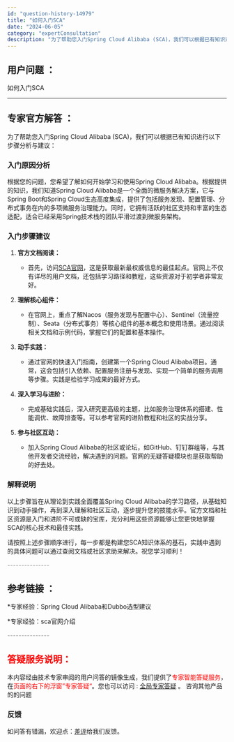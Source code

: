 ```yaml
---
id: "question-history-14979"
title: "如何入门SCA"
date: "2024-06-05"
category: "expertConsultation"
description: "为了帮助您入门Spring Cloud Alibaba (SCA)，我们可以根据已有知识进行以下步骤分析与建议：### 入门原因分析根据您的问题，您希望了解如何开始学习和使用Spring Cloud Alibaba。根据提供的知识，我们知道Spring Cloud Alibaba是一个全面的微服务解"
---
```


## 用户问题 ： 
 如何入门SCA  

---------------
## 专家官方解答 ：

为了帮助您入门Spring Cloud Alibaba (SCA)，我们可以根据已有知识进行以下步骤分析与建议：

### 入门原因分析
根据您的问题，您希望了解如何开始学习和使用Spring Cloud Alibaba。根据提供的知识，我们知道Spring Cloud Alibaba是一个全面的微服务解决方案，它与Spring Boot和Spring Cloud生态高度集成，提供了包括服务发现、配置管理、分布式事务在内的多项微服务治理能力。同时，它拥有活跃的社区支持和丰富的生态适配，适合已经采用Spring技术栈的团队平滑过渡到微服务架构。

### 入门步骤建议
1. **官方文档阅读：**
   - 首先，访问[SCA官网](https://sca.aliyun.com)，这是获取最新最权威信息的最佳起点。官网上不仅有详尽的用户文档，还包括学习路径和教程，这些资源对于初学者非常友好。

2. **理解核心组件：**
   - 在官网上，重点了解Nacos（服务发现与配置中心）、Sentinel（流量控制）、Seata（分布式事务）等核心组件的基本概念和使用场景。通过阅读相关文档和示例代码，掌握它们的配置和基本操作。

3. **动手实践：**
   - 通过官网的快速入门指南，创建第一个Spring Cloud Alibaba项目。通常，这会包括引入依赖、配置服务注册与发现、实现一个简单的服务调用等步骤。实践是检验学习成果的最好方式。

4. **深入学习与进阶：**
   - 完成基础实践后，深入研究更高级的主题，比如服务治理体系的搭建、性能调优、故障排查等。可以参考官网的进阶教程和社区的实战分享。

5. **参与社区互动：**
   - 加入Spring Cloud Alibaba的社区或论坛，如GitHub、钉钉群组等，与其他开发者交流经验，解决遇到的问题。官网的无疑答疑模块也是获取帮助的好去处。

### 解释说明
以上步骤旨在从理论到实践全面覆盖Spring Cloud Alibaba的学习路径，从基础知识到动手操作，再到深入理解和社区互动，逐步提升您的技能水平。官方文档和社区资源是入门和进阶不可或缺的宝库，充分利用这些资源能够让您更快地掌握SCA的核心技术和最佳实践。

请按照上述步骤顺序进行，每一步都是构建您SCA知识体系的基石，实践中遇到的具体问题可以通过查阅文档或社区求助来解决。祝您学习顺利！


<font color="#949494">---------------</font> 


## 参考链接 ：

*专家经验：Spring Cloud Alibaba和Dubbo选型建议 
 
 *专家经验：sca官网介绍 


 <font color="#949494">---------------</font> 
 


## <font color="#FF0000">答疑服务说明：</font> 

本内容经由技术专家审阅的用户问答的镜像生成，我们提供了<font color="#FF0000">专家智能答疑服务</font>，在<font color="#FF0000">页面的右下的浮窗”专家答疑“</font>。您也可以访问 : [全局专家答疑](https://answer.opensource.alibaba.com/docs/intro) 。 咨询其他产品的的问题

### 反馈
如问答有错漏，欢迎点：[差评](https://ai.nacos.io/user/feedbackByEnhancerGradePOJOID?enhancerGradePOJOId=15084)给我们反馈。
